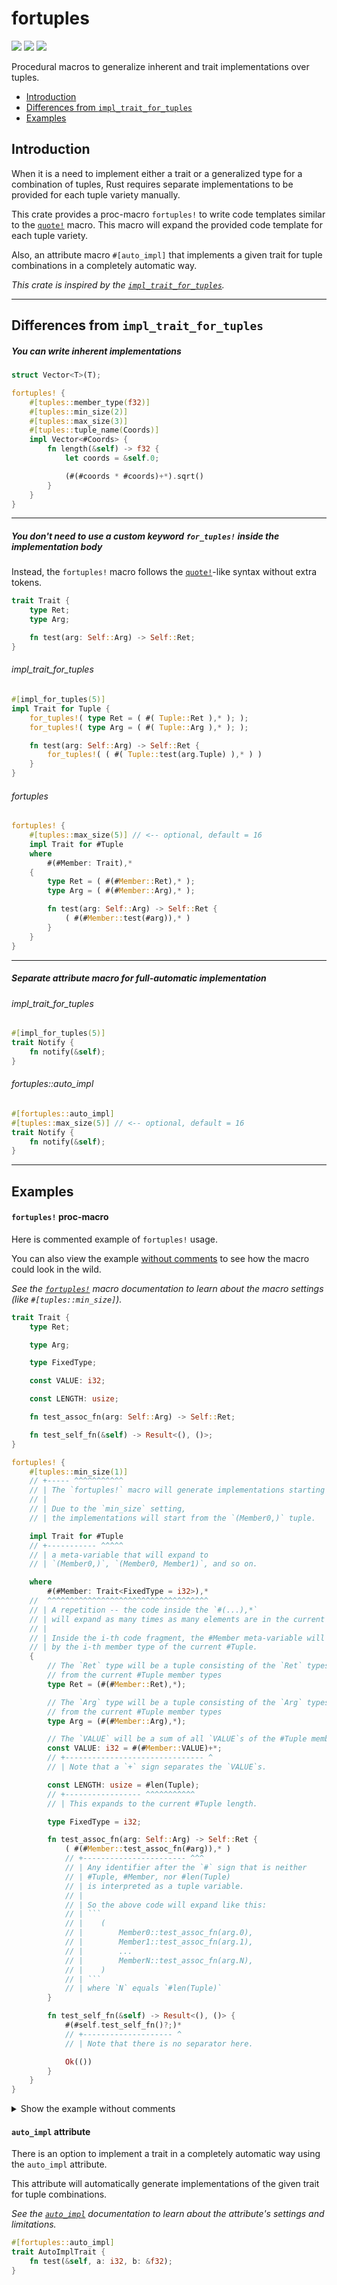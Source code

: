 # fortuples
[![](https://docs.rs/fortuples/badge.svg)](https://docs.rs/fortuples/) [![](https://img.shields.io/crates/v/fortuples.svg)](https://crates.io/crates/fortuples) [![](https://img.shields.io/crates/d/fortuples.svg)](https://crates.io/crates/fortuples)

Procedural macros to generalize inherent and trait implementations over tuples.

* [Introduction](#introduction)
* [Differences from `impl_trait_for_tuples`](#differences-from-impl_trait_for_tuples)
* [Examples](#examples)

## Introduction

When it is a need to implement either a trait or a generalized type for a combination of tuples,
Rust requires separate implementations to be provided for each tuple variety manually.

This crate provides a proc-macro `fortuples!` to write code templates similar to the [`quote!`](https://github.com/dtolnay/quote) macro.
This macro will expand the provided code template for each tuple variety.

Also, an attribute macro `#[auto_impl]` that implements a given trait for tuple combinations in a completely automatic way.

_This crate is inspired by the [`impl_trait_for_tuples`](https://github.com/bkchr/impl-trait-for-tuples)._

----

## Differences from `impl_trait_for_tuples`

##### You can write inherent implementations
```rust
struct Vector<T>(T);

fortuples! {
    #[tuples::member_type(f32)]
    #[tuples::min_size(2)]
    #[tuples::max_size(3)]
    #[tuples::tuple_name(Coords)]
    impl Vector<#Coords> {
        fn length(&self) -> f32 {
            let coords = &self.0;

            (#(#coords * #coords)+*).sqrt()
        }
    }
}
```

----

##### You don't need to use a custom keyword `for_tuples!` inside the implementation body

Instead, the `fortuples!` macro follows the [`quote!`](https://github.com/dtolnay/quote)-like syntax without extra tokens.

```rust
trait Trait {
    type Ret;
    type Arg;

    fn test(arg: Self::Arg) -> Self::Ret;
}
```

###### impl_trait_for_tuples

```rust
#[impl_for_tuples(5)]
impl Trait for Tuple {
    for_tuples!( type Ret = ( #( Tuple::Ret ),* ); );
    for_tuples!( type Arg = ( #( Tuple::Arg ),* ); );

    fn test(arg: Self::Arg) -> Self::Ret {
        for_tuples!( ( #( Tuple::test(arg.Tuple) ),* ) )
    }
}
```

###### fortuples

```rust
fortuples! {
    #[tuples::max_size(5)] // <-- optional, default = 16
    impl Trait for #Tuple
    where
        #(#Member: Trait),*
    {
        type Ret = ( #(#Member::Ret),* );
        type Arg = ( #(#Member::Arg),* );

        fn test(arg: Self::Arg) -> Self::Ret {
            ( #(#Member::test(#arg)),* )
        }
    }
}
```

----

##### Separate attribute macro for full-automatic implementation

###### impl_trait_for_tuples

```rust
#[impl_for_tuples(5)]
trait Notify {
    fn notify(&self);
}
```

###### fortuples::auto_impl

```rust
#[fortuples::auto_impl]
#[tuples::max_size(5)] // <-- optional, default = 16
trait Notify {
    fn notify(&self);
}
```

----

## Examples

#### `fortuples!` proc-macro

Here is commented example of `fortuples!` usage.

You can also view the example [without comments](#fortuples-proc-macro-without-comments) to see how the macro could look in the wild.

_See the [`fortuples!`](https://docs.rs/fortuples/latest/fortuples/macro.fortuples.html) macro documentation to learn about the macro settings (like `#[tuples::min_size]`)._

```rust
trait Trait {
    type Ret;

    type Arg;

    type FixedType;

    const VALUE: i32;

    const LENGTH: usize;

    fn test_assoc_fn(arg: Self::Arg) -> Self::Ret;

    fn test_self_fn(&self) -> Result<(), ()>;
}

fortuples! {
    #[tuples::min_size(1)]
    // +----- ^^^^^^^^^^^
    // | The `fortuples!` macro will generate implementations starting with the empty tuple.
    // |
    // | Due to the `min_size` setting,
    // | the implementations will start from the `(Member0,)` tuple.

    impl Trait for #Tuple
    // +----------- ^^^^^
    // | a meta-variable that will expand to
    // | `(Member0,)`, `(Member0, Member1)`, and so on.

    where
        #(#Member: Trait<FixedType = i32>),*
    //  ^^^^^^^^^^^^^^^^^^^^^^^^^^^^^^^^^^^^
    // | A repetition -- the code inside the `#(...),*`
    // | will expand as many times as many elements are in the current #Tuple.
    // |
    // | Inside the i-th code fragment, the #Member meta-variable will be substituted
    // | by the i-th member type of the current #Tuple.
    {
        // The `Ret` type will be a tuple consisting of the `Ret` types
        // from the current #Tuple member types
        type Ret = (#(#Member::Ret),*);

        // The `Arg` type will be a tuple consisting of the `Arg` types
        // from the current #Tuple member types
        type Arg = (#(#Member::Arg),*);

        // The `VALUE` will be a sum of all `VALUE`s of the #Tuple member types.
        const VALUE: i32 = #(#Member::VALUE)+*;
        // +------------------------------- ^
        // | Note that a `+` sign separates the `VALUE`s.

        const LENGTH: usize = #len(Tuple);
        // +----------------- ^^^^^^^^^^^
        // | This expands to the current #Tuple length.

        type FixedType = i32;

        fn test_assoc_fn(arg: Self::Arg) -> Self::Ret {
            ( #(#Member::test_assoc_fn(#arg)),* )
            // +----------------------- ^^^
            // | Any identifier after the `#` sign that is neither
            // | #Tuple, #Member, nor #len(Tuple)
            // | is interpreted as a tuple variable.
            // |
            // | So the above code will expand like this:
            // | ```
            // |    (
            // |        Member0::test_assoc_fn(arg.0),
            // |        Member1::test_assoc_fn(arg.1),
            // |        ...
            // |        MemberN::test_assoc_fn(arg.N),
            // |    )
            // | ```
            // | where `N` equals `#len(Tuple)`
        }

        fn test_self_fn(&self) -> Result<(), ()> {
            #(#self.test_self_fn()?;)*
            // +-------------------- ^
            // | Note that there is no separator here.

            Ok(())
        }
    }
}
```

<details>
<summary>Show the example without comments</summary>

#### `fortuples!` proc-macro (without comments)

```rust
trait Trait {
    type Ret;

    type Arg;

    type FixedType;

    const VALUE: i32;

    const LENGTH: usize;

    fn test_assoc_fn(arg: Self::Arg) -> Self::Ret;

    fn test_self_fn(&self) -> Result<(), ()>;
}

fortuples! {
    #[tuples::min_size(1)]
    impl Trait for #Tuple
    where
        #(#Member: Trait<FixedType = i32>),*
    {
        type Ret = (#(#Member::Ret),*);

        type Arg = (#(#Member::Arg),*);

        const VALUE: i32 = #(#Member::VALUE)+*;

        const LENGTH: usize = #len(Tuple);

        type FixedType = i32;

        fn test_assoc_fn(arg: Self::Arg) -> Self::Ret {
            ( #(#Member::test_assoc_fn(#arg)),* )
        }

        fn test_self_fn(&self) -> Result<(), ()> {
            #(#self.test_self_fn()?;)*

            Ok(())
        }
    }
}
```

</details>


#### `auto_impl` attribute

There is an option to implement a trait
in a completely automatic way using the `auto_impl` attribute.

This attribute will automatically generate implementations of the given trait
for tuple combinations.

_See the [`auto_impl`](https://docs.rs/fortuples/latest/fortuples/attr.auto_impl.html) documentation to learn about the
attribute's settings and limitations._

```rust
#[fortuples::auto_impl]
trait AutoImplTrait {
    fn test(&self, a: i32, b: &f32);
}
```

